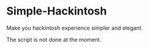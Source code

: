 # Simple-Hackintosh
Make you hackintosh experience simpler and elegant.

The script is not done at the moment.
